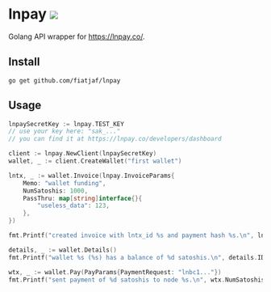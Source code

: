 # lnpay [![](https://img.shields.io/badge/api-reference-blue.svg?style=flat-square)](https://godoc.org/github.com/fiatjaf/lnpay-go)

Golang API wrapper for https://lnpay.co/.

## Install

```
go get github.com/fiatjaf/lnpay
```

## Usage

```go
lnpaySecretKey := lnpay.TEST_KEY
// use your key here: "sak_..."
// you can find it at https://lnpay.co/developers/dashboard

client := lnpay.NewClient(lnpaySecretKey)
wallet, _ := client.CreateWallet("first wallet")

lntx, _ := wallet.Invoice(lnpay.InvoiceParams{
    Memo: "wallet funding",
    NumSatoshis: 1000,
    PassThru: map[string]interface{}{
        "useless_data": 123,
    },
})

fmt.Printf("created invoice with lntx_id %s and payment hash %s.\n", lntx.ID, lntx.RHashDecoded)

details, _ := wallet.Details()
fmt.Printf("wallet %s (%s) has a balance of %d satoshis.\n", details.ID, details.UserLabel, details.Balance)

wtx, _ := wallet.Pay(PayParams{PaymentRequest: "lnbc1..."})
fmt.Printf("sent payment of %d satoshis to node %s.\n", wtx.NumSatoshis, wtx.LnTx.DestPubKey)
```
